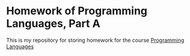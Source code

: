 # Homework of Programming Languages, Part A

This is my repository for storing homework for the course [Programming Languages](https://www.coursera.org/learn/programming-languages)


